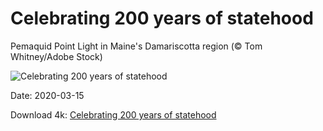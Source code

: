 # Celebrating 200 years of statehood

Pemaquid Point Light in Maine's Damariscotta region (© Tom Whitney/Adobe Stock)

![Celebrating 200 years of statehood](https://bing.com/th?id=OHR.MetamorphicRocks_EN-US9509651378_UHD.jpg&rf=LaDigue_UHD.jpg&pid=hp&w=1024&h=576)

Date: 2020-03-15

Download 4k: [Celebrating 200 years of statehood](https://bing.com/th?id=OHR.MetamorphicRocks_EN-US9509651378_UHD.jpg&rf=LaDigue_UHD.jpg&pid=hp&w=3840&h=2160)

